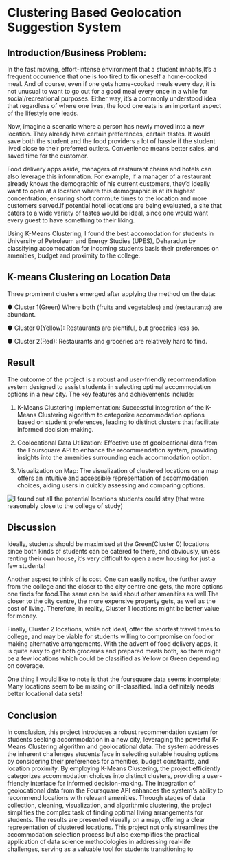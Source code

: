 # Clustering Based Geolocation Suggestion System

## Introduction/Business Problem:

In the fast moving, effort-intense environment that a student inhabits,It’s a frequent occurrence
that one is too tired to fix oneself a home-cooked meal. And of course, even if one gets
home-cooked meals every day, it is not unusual to want to go out for a good meal every once in
a while for social/recreational purposes. Either way, it’s a commonly understood idea that
regardless of where one lives, the food one eats is an important aspect of the lifestyle one
leads.

Now, imagine a scenario where a person has newly moved into a new location. They already
have certain preferences, certain tastes. It would save both the student and the food providers a
lot of hassle if the student lived close to their preferred outlets. Convenience means better
sales, and saved time for the customer.

Food delivery apps aside, managers of restaurant chains and hotels can also leverage this
information. For example, if a manager of a restaurant already knows the demographic of his
current customers, they’d ideally want to open at a location where this demographic is at its
highest concentration, ensuring short commute times to the location and more customers
served.If potential hotel locations are being evaluated, a site that caters to a wide variety of
tastes would be ideal, since one would want every guest to have something to their liking.


Using K-Means Clustering, I found the best accomodation for students in University of Petroleum and Energy Studies (UPES), Deharadun by classifying accomodation for incoming students basis their preferences on amenities, budget and proximity to the college.

## K-means Clustering on Location Data

Three prominent clusters emerged after applying the method on the data:

● Cluster 1(Green) Where both (fruits and vegetables) and (restaurants) are abundant.

● Cluster 0(Yellow): Restaurants are plentiful, but groceries less so.

● Cluster 2(Red): Restaurants and groceries are relatively hard to find.

## Result

The outcome of the project is a robust and user-friendly recommendation system designed to
assist students in selecting optimal accommodation options in a new city. The key features and
achievements include:

1. K-Means Clustering Implementation: Successful integration of the K-Means Clustering
algorithm to categorize accommodation options based on student preferences, leading to
distinct clusters that facilitate informed decision-making.

2. Geolocational Data Utilization: Effective use of geolocational data from the Foursquare API
to enhance the recommendation system, providing insights into the amenities surrounding
each accommodation option.

3. Visualization on Map: The visualization of clustered locations on a map offers an intuitive
and accessible representation of accommodation choices, aiding users in quickly assessing
and comparing options.

![I found out all the potential locations students could stay (that were reasonably close to the college of study)](https://drive.google.com/file/d/185v10D1STtLPMd1-dk9k1unpEzfjwGyu/view?usp=drive_link)


## Discussion

Ideally, students should be maximised at the Green(Cluster 0) locations since both kinds of
students can be catered to there, and obviously, unless renting their own house, it’s very difficult
to open a new housing for just a few students!

Another aspect to think of is cost. One can easily notice, the further away from the college and
the closer to the city centre one gets, the more options one finds for food.The same can be said
about other amenities as well.The closer to the city centre, the more expensive property gets, as
well as the cost of living. Therefore, in reality, Cluster 1 locations might be better value for
money.

Finally, Cluster 2 locations, while not ideal, offer the shortest travel times to college, and may be
viable for students willing to compromise on food or making alternative arrangements. With the
advent of food delivery apps, it is quite easy to get both groceries and prepared meals both, so
there might be a few locations which could be classified as Yellow or Green depending on
coverage.

One thing I would like to note is that the foursquare data seems incomplete; Many locations
seem to be missing or ill-classified. India definitely needs better locational data sets!

## Conclusion

In conclusion, this project introduces a robust recommendation system for students seeking
accommodation in a new city, leveraging the powerful K-Means Clustering algorithm and
geolocational data. The system addresses the inherent challenges students face in selecting
suitable housing options by considering their preferences for amenities, budget constraints, and
location proximity. By employing K-Means Clustering, the project efficiently categorizes
accommodation choices into distinct clusters, providing a user-friendly interface for informed
decision-making. The integration of geolocational data from the Foursquare API enhances the
system's ability to recommend locations with relevant amenities. Through stages of data
collection, cleaning, visualization, and algorithmic clustering, the project simplifies the complex
task of finding optimal living arrangements for students. The results are presented visually on a
map, offering a clear representation of clustered locations. This project not only streamlines the
accommodation selection process but also exemplifies the practical application of data science
methodologies in addressing real-life challenges, serving as a valuable tool for students
transitioning to
